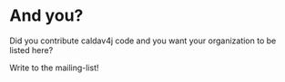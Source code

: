 # And you? #
Did you contribute caldav4j code and you want your organization to be listed here?

Write to the mailing-list!